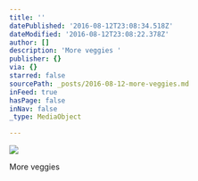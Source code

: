 ```yaml
---
title: ''
datePublished: '2016-08-12T23:08:34.518Z'
dateModified: '2016-08-12T23:08:22.378Z'
author: []
description: 'More veggies '
publisher: {}
via: {}
starred: false
sourcePath: _posts/2016-08-12-more-veggies.md
inFeed: true
hasPage: false
inNav: false
_type: MediaObject

---
```

![](https://the-grid-user-content.s3-us-west-2.amazonaws.com/52d11985-9578-4b57-962b-d12489db1082.jpg)

More veggies